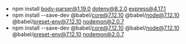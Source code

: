 - npm install body-parser@1.19.0 dotenv@8.2.0 express@4.17.1
- npm install --save-dev @babel/core@7.12.10 @babel/node@7.12.10 @babel/preset-env@7.12.10 nodemon@2.0.7
- npm install --save-dev @babel/core@7.12.10 @babel/node@7.12.10 @babel/preset-env@7.12.10 nodemon@2.0.7